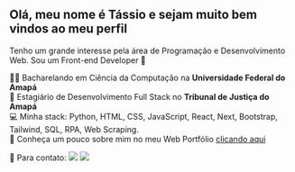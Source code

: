 ## Olá, meu nome é Tássio e sejam muito bem vindos ao meu perfil 

Tenho um grande interesse pela área de Programação e Desenvolvimento Web. Sou um Front-end Developer 🎨

👨‍🎓 Bacharelando em Ciência da Computação na **Universidade Federal do Amapá** 
<br/> 🏢 Estagiário de Desenvolvimento Full Stack no **Tribunal de Justiça do Amapá**
<br/> 💻 Minha stack: Python, HTML, CSS, JavaScript, React, Next, Bootstrap, Tailwind, SQL, RPA, Web Scraping.
<br/> 🚀 Conheça um pouco sobre mim no meu Web Portfólio <a href="https://26tassiofernandes.github.io/porfolio/" target="_blank">clicando aqui</a>

💬 Para contato:
 <a href="https://www.linkedin.com/in/tassiofernandes26/" target="_blank"><img src="https://img.shields.io/badge/-LinkedIn-%230077B5?style=for-the-badge&logo=linkedin&logoColor=white" target="_blank"></a>
 <a href="https://www.instagram.com/26tassio/" target="_blank"><img src="https://img.shields.io/badge/Instagram-E4405F?style=for-the-badge&logo=instagram&logoColor=white" target="_blank"></a>
